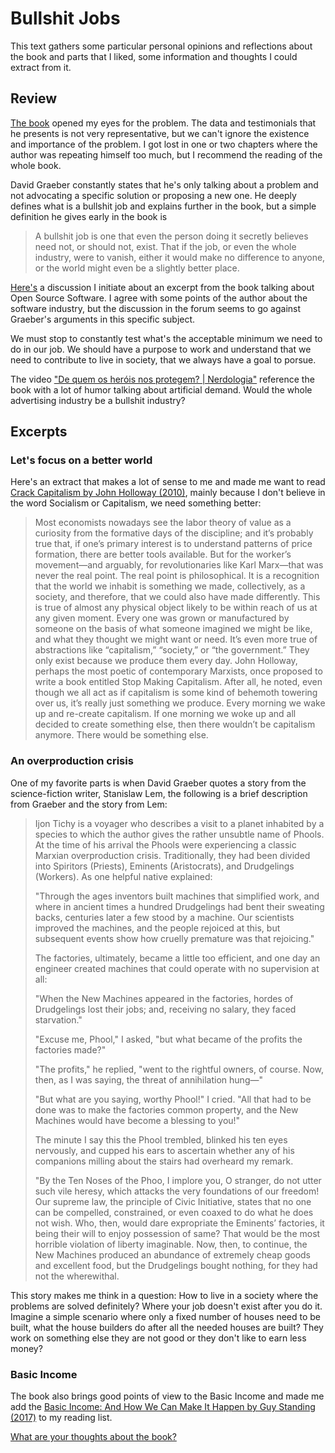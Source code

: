 # Bullshit Jobs

This text gathers some particular personal opinions and reflections about the book and parts that I liked, some information and thoughts I could extract from it.

## Review

[The book](https://theanarchistlibrary.org/library/david-graeber-bullshit-jobs) opened my eyes for the problem. The data and testimonials that he presents is not very representative, but we can't ignore the existence and importance of the problem. I got lost in one or two chapters where the author was repeating himself too much, but I recommend the reading of the whole book.

David Graeber constantly states that he's only talking about a problem and not advocating a specific solution or proposing a new one. He deeply defines what is a bullshit job and explains further in the book, but a simple definition he gives early in the book is
> A bullshit job is one that even the person doing it secretly believes need not, or should not, exist. That if the job, or even the whole industry, were to vanish, either it would make no difference to anyone, or the world might even be a slightly better place.

[Here's](https://lobste.rs/s/fsvkqx/bullshit_jobs_excerpt_about_open_source) a discussion I initiate about an excerpt from the book talking about Open Source Software. I agree with some points of the author about the software industry, but the discussion in the forum seems to go against Graeber's arguments in this specific subject.

We must stop to constantly test what's the acceptable minimum we need to do in our job. We should have a purpose to work and understand that we need to contribute to live in society, that we always have a goal to porsue.

The video ["De quem os heróis nos protegem? | Nerdologia"](https://youtu.be/AJ8w2OYGSuU) reference the book with a lot of humor talking about artificial demand. Would the whole advertising industry be a bullshit industry?

## Excerpts

### Let's focus on a better world

Here's an extract that makes a lot of sense to me and made me want to read [Crack Capitalism by John Holloway (2010)](https://en.wikipedia.org/wiki/Crack_Capitalism), mainly because I don't believe in the word Socialism or Capitalism, we need something better:
> Most economists nowadays see the labor theory of value as a curiosity from the formative days of the discipline; and it’s probably true that, if one’s primary interest is to understand patterns of price formation, there are better tools available. But for the worker’s movement—and arguably, for revolutionaries like Karl Marx—that was never the real point. The real point is philosophical. It is a recognition that the world we inhabit is something we made, collectively, as a society, and therefore, that we could also have made differently. This is true of almost any physical object likely to be within reach of us at any given moment. Every one was grown or manufactured by someone on the basis of what someone imagined we might be like, and what they thought we might want or need. It’s even more true of abstractions like “capitalism,” “society,” or “the government.” They only exist because we produce them every day. John Holloway, perhaps the most poetic of contemporary Marxists, once proposed to write a book entitled Stop Making Capitalism. After all, he noted, even though we all act as if capitalism is some kind of behemoth towering over us, it’s really just something we produce. Every morning we wake up and re-create capitalism. If one morning we woke up and all decided to create something else, then there wouldn’t be capitalism anymore. There would be something else.

### An overproduction crisis

One of my favorite parts is when David Graeber quotes a story from the science-fiction writer, Stanislaw Lem, the following is a brief description from Graeber and the story from Lem:
> Ijon Tichy is a voyager who describes a visit to a planet inhabited by a species to which the author gives the rather unsubtle name of Phools. At the time of his arrival the Phools were experiencing a classic Marxian overproduction crisis. Traditionally, they had been divided into Spiritors (Priests), Eminents (Aristocrats), and Drudgelings (Workers). As one helpful native explained:
>
> "Through the ages inventors built machines that simplified work, and where in ancient times a hundred Drudgelings had bent their sweating backs, centuries later a few stood by a machine. Our scientists improved the machines, and the people rejoiced at this, but subsequent events show how cruelly premature was that rejoicing."
>
> The factories, ultimately, became a little too efficient, and one day an engineer created machines that could operate with no supervision at all:
>
> "When the New Machines appeared in the factories, hordes of Drudgelings lost their jobs; and, receiving no salary, they faced starvation."
>
> "Excuse me, Phool," I asked, "but what became of the profits the factories made?"
>
> "The profits," he replied, "went to the rightful owners, of course. Now, then, as I was saying, the threat of annihilation hung—"
>
> "But what are you saying, worthy Phool!" I cried. "All that had to be done was to make the factories common property, and the New Machines would have become a blessing to you!"
>
> The minute I say this the Phool trembled, blinked his ten eyes nervously, and cupped his ears to ascertain whether any of his companions milling about the stairs had overheard my remark.
>
> "By the Ten Noses of the Phoo, I implore you, O stranger, do not utter such vile heresy, which attacks the very foundations of our freedom! Our supreme law, the principle of Civic Initiative, states that no one can be compelled, constrained, or even coaxed to do what he does not wish. Who, then, would dare expropriate the Eminents’ factories, it being their will to enjoy possession of same? That would be the most horrible violation of liberty imaginable. Now, then, to continue, the New Machines produced an abundance of extremely cheap goods and excellent food, but the Drudgelings bought nothing, for they had not the wherewithal.

This story makes me think in a question: How to live in a society where the problems are solved definitely? Where your job doesn't exist after you do it. Imagine a simple scenario where only a fixed number of houses need to be built, what the house builders do after all the needed houses are built? They work on something else they are not good or they don't like to earn less money?

### Basic Income

The book also brings good points of view to the Basic Income and made me add the [Basic Income: And How We Can Make It Happen by Guy Standing (2017)](https://basicincome.org/news/2017/04/new-book/) to my reading list.

[What are your thoughts about the book?](https://github.com/JpOnline/Blog/issues/6)
